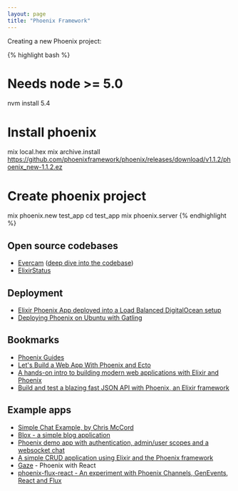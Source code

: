 ```yaml
---
layout: page
title: "Phoenix Framework"
---
```


Creating a new Phoenix project:

{% highlight bash %}
# Needs node >= 5.0
nvm install 5.4

# Install phoenix
mix local.hex
mix archive.install https://github.com/phoenixframework/phoenix/releases/download/v1.1.2/phoenix_new-1.1.2.ez

# Create phoenix project
mix phoenix.new test_app
cd test_app
mix phoenix.server
{% endhighlight %}

## Open source codebases

- [Evercam](https://github.com/evercam/evercam-server)
  ([deep dive into the codebase](https://hackernoon.com/elixir-deep-dive-evercam-a-10k-loc-phoenix-app-bd84bc20345d))
- [ElixirStatus](https://github.com/rrrene/elixirstatus-web)

## Deployment

- [Elixir Phoenix App deployed into a Load Balanced DigitalOcean setup](http://www.akitaonrails.com/2016/12/23/elixir-phoenix-app-deployed-into-a-load-balanced-digitalocean-setup)
- [Deploying Phoenix on Ubuntu with Gatling](https://dennisreimann.de/articles/phoenix-deployment-gatling-ubuntu-digital-ocean.html)

## Bookmarks

* [Phoenix Guides](http://www.phoenixframework.org/docs/overview)
* [Let's Build a Web App With Phoenix and Ecto](http://www.elixirdose.com/post/elixirdose_intro_to_phoenix)
* [A hands-on intro to building modern web applications with Elixir and Phoenix](http://phoenix.thefirehoseproject.com)
* [Build and test a blazing fast JSON API with Phoenix, an Elixir framework](https://robots.thoughtbot.com/testing-a-phoenix-elixir-json-api)

## Example apps

* [Simple Chat Example, by Chris McCord](https://github.com/chrismccord/phoenix_chat_example)
* [Blox - a simple blog application](https://github.com/drewolson/blox)
* [Phoenix demo app with authentication, admin/user scopes and a websocket chat](https://github.com/pmontrasio/phoenix-demo-app)
* [A simple CRUD application using Elixir and the Phoenix framework](https://github.com/gogogarrett/phoenix_crud)
* [Gaze](https://github.com/ericmj/gaze) - Phoenix with React
* [phoenix-flux-react - An experiment with Phoenix Channels, GenEvents, React and Flux](http://github.com/fxg42/phoenix-flux-react)
